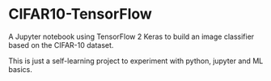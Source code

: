 # CIFAR10-TensorFlow

A Jupyter notebook using TensorFlow 2 Keras to build an image classifier based on the CIFAR-10 dataset.

This is just a self-learning project to experiment with python, jupyter and ML basics.
